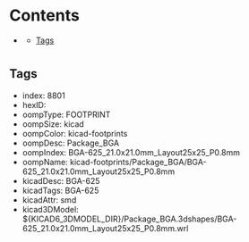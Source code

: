 



Contents
========

* [](#)
	* [Tags](#tags)

# 

## Tags

- index: 8801
- hexID: 
- oompType: FOOTPRINT
- oompSize: kicad
- oompColor: kicad-footprints
- oompDesc: Package_BGA
- oompIndex: BGA-625_21.0x21.0mm_Layout25x25_P0.8mm
- oompName: kicad-footprints/Package_BGA/BGA-625_21.0x21.0mm_Layout25x25_P0.8mm
- kicadDesc: BGA-625
- kicadTags: BGA-625
- kicadAttr: smd
- kicad3DModel: ${KICAD6_3DMODEL_DIR}/Package_BGA.3dshapes/BGA-625_21.0x21.0mm_Layout25x25_P0.8mm.wrl
